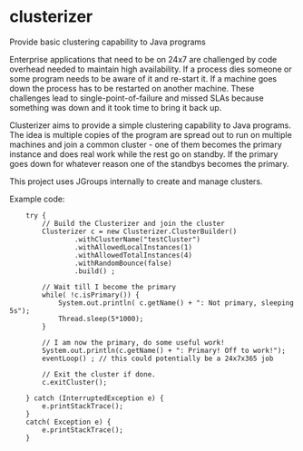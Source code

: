 # clusterizer
Provide basic clustering capability to Java programs

Enterprise applications that need to be on 24x7 are challenged by code overhead needed to maintain high availability. If a process dies someone or some program needs to be aware of it and re-start it. If a machine goes down the process has to be restarted on another machine. These challenges lead to single-point-of-failure and missed SLAs because something was down and it took time to bring it back up.

Clusterizer aims to provide a simple clustering capability to Java programs. The idea is multiple copies of the program are spread out to run on multiple machines and join a common cluster - one of them becomes the primary instance and does real work while the rest go on standby. If the primary goes down for whatever reason one of the standbys becomes the primary.

This project uses JGroups internally to create and manage clusters.

Example code:

		try {
			// Build the Clusterizer and join the cluster
			Clusterizer c = new Clusterizer.ClusterBuilder()
					.withClusterName("testCluster")
					.withAllowedLocalInstances(1)
					.withAllowedTotalInstances(4)
					.withRandomBounce(false)
					.build() ;
			
			// Wait till I become the primary
			while( !c.isPrimary()) {
				System.out.println( c.getName() + ": Not primary, sleeping 5s");
				Thread.sleep(5*1000);
			}
			
			// I am now the primary, do some useful work!
			System.out.println(c.getName() + ": Primary! Off to work!");
			eventLoop() ; // this could potentially be a 24x7x365 job
			
			// Exit the cluster if done.
			c.exitCluster();
			
		} catch (InterruptedException e) {
			e.printStackTrace();
		} 
		catch( Exception e) {	
			e.printStackTrace();
		}
	
